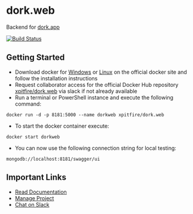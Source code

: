 # dork.web
Backend for [dork.app](https://github.com/Xpitfire/dork.app/wiki)

[![Build Status](https://travis-ci.com/Xpitfire/dork.web.svg?token=sHWssDoyyNFRZYWr8UQ5&branch=master)](https://travis-ci.com/Xpitfire/dork.web)

## Getting Started
* Download docker for [Windows](https://docs.docker.com/docker-for-windows/) or [Linux](https://docs.docker.com/engine/installation/linux/ubuntu/) on the official docker site and follow the installation instructions
* Request collaborator access for the official Docker Hub repository [xpitfire/dork.web](https://hub.docker.com/r/xpitfire/dork.web) via slack if not already available
* Run a terminal or PowerShell instance and execute the following command: 
```
docker run -d -p 8181:5000 --name dorkweb xpitfire/dork.web
```

* To start the docker container execute:
```
docker start dorkweb
```

* You can now use the following connection string for local testing: 
```
mongodb://localhost:8181/swagger/ui
```

## Important Links
* [Read Documentation](https://github.com/Xpitfire/dork.web/wiki)
* [Manage Project](https://github.com/Xpitfire/dork.web/projects)
* [Chat on Slack](https://dorkedu.slack.com/)
